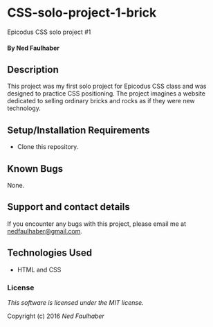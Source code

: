 # CSS-solo-project-1-brick
Epicodus CSS solo project #1

#### By Ned Faulhaber

## Description

This project was my first solo project for Epicodus CSS class and was designed to practice CSS positioning. The project imagines a website dedicated to selling ordinary bricks and rocks as if they were new technology.

## Setup/Installation Requirements

* Clone this repository.

## Known Bugs

None.

## Support and contact details

If you encounter any bugs with this project, please email me at nedfaulhaber@gmail.com.

## Technologies Used

* HTML and CSS


### License

*This software is licensed under the MIT license.*

Copyright (c) 2016 *_Ned Faulhaber_*

